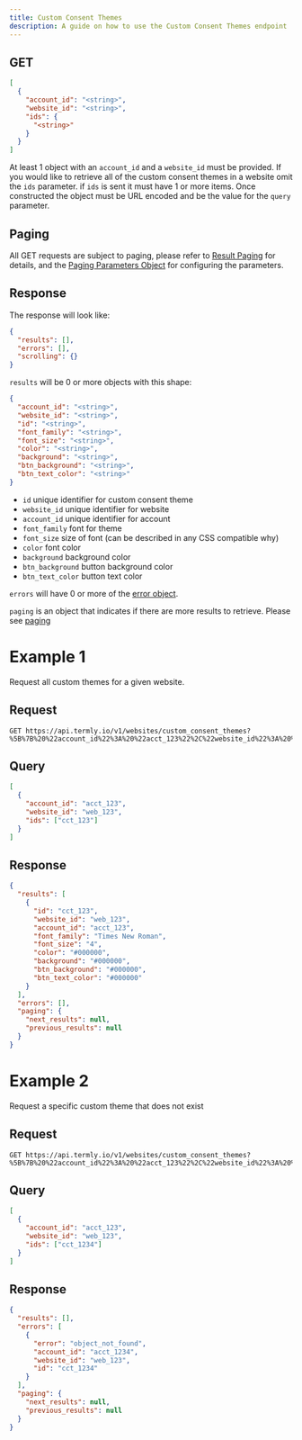 ```yaml
---
title: Custom Consent Themes
description: A guide on how to use the Custom Consent Themes endpoint
---
```


## GET

```JSON
[
  {
    "account_id": "<string>",
    "website_id": "<string>",
    "ids": {
      "<string>"
    }
  }
]
```

At least 1 object with an `account_id` and a `website_id` must be provided.  If you would like to retrieve all of the custom consent themes in a website omit the `ids` parameter.  if `ids` is sent it must have 1 or more items. Once constructed the object must be URL encoded and be the value for the `query` parameter.

## Paging

All GET requests are subject to paging, please refer to [Result Paging](../results_paging.md) for details, and the [Paging Parameters Object](../paging_parameters_object.md) for configuring the parameters.

## Response

The response will look like:

```JSON
{
  "results": [],
  "errors": [],
  "scrolling": {}
}
```

`results` will be 0 or more objects with this shape:

```JSON
{
  "account_id": "<string>",
  "website_id": "<string>",
  "id": "<string>",
  "font_family": "<string>",
  "font_size": "<string>",
  "color": "<string>",
  "background": "<string>",
  "btn_background": "<string>",
  "btn_text_color": "<string>"
}
```

* `id` unique identifier for custom consent theme
* `website_id` unique identifier for website
* `account_id` unique identifier for account
* `font_family` font for theme
* `font_size` size of font (can be described in any CSS compatible why)
* `color` font color
* `background` background color
* `btn_background` button background color
* `btn_text_color` button text color

`errors` will have 0 or more of the [error object](../error_object.md#get-errors).

`paging` is an object that indicates if there are more results to retrieve. Please see [paging](../results_paging.md)

# Example 1

Request all custom themes for a given website.

## Request

```
GET https://api.termly.io/v1/websites/custom_consent_themes?%5B%7B%20%22account_id%22%3A%20%22acct_123%22%2C%22website_id%22%3A%20%22web_123%22%2C%20%22ids%22%3A%20%5B%22cct_123%22%5D%7D%5D
```

## Query

```JSON
[
  {
    "account_id": "acct_123",
    "website_id": "web_123",
    "ids": ["cct_123"]
  }
]
```

## Response

```JSON
{
  "results": [
    {
      "id": "cct_123",
      "website_id": "web_123",
      "account_id": "acct_123",
      "font_family": "Times New Roman",
      "font_size": "4",
      "color": "#000000",
      "background": "#000000",
      "btn_background": "#000000",
      "btn_text_color": "#000000"
    }
  ],
  "errors": [],
  "paging": {
    "next_results": null,
    "previous_results": null
  }
}
```

# Example 2

Request a specific custom theme that does not exist

## Request

```
GET https://api.termly.io/v1/websites/custom_consent_themes?%5B%7B%20%22account_id%22%3A%20%22acct_123%22%2C%22website_id%22%3A%20%22web_123%22%2C%20%22ids%22%3A%20%5B%22cct_1234%22%5D%7D%5D
```

## Query

```JSON
[
  {
    "account_id": "acct_123",
    "website_id": "web_123",
    "ids": ["cct_1234"]
  }
]
```

## Response

```JSON
{
  "results": [],
  "errors": [
    {
      "error": "object_not_found",
      "account_id": "acct_1234",
      "website_id": "web_123",
      "id": "cct_1234"
    }
  ],
  "paging": {
    "next_results": null,
    "previous_results": null
  }
}
```
